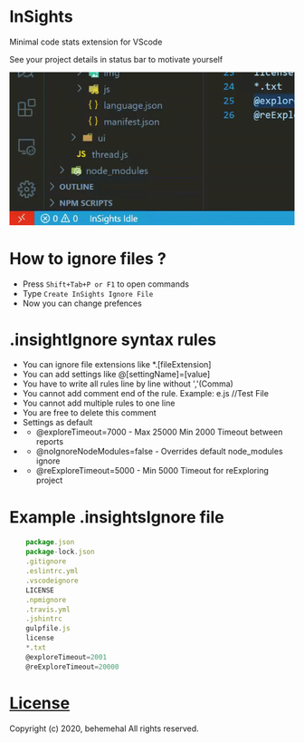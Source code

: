 # InSights
Minimal code stats extension for VScode

See your project details in status bar to motivate yourself

![statusBarGIF](https://raw.githubusercontent.com/behemehal/InSights/master/img/statusBar.gif)

# How to ignore files ?

* Press `Shift+Tab+P or F1` to open commands
* Type `Create InSights Ignore File`
* Now you can change prefences

# .insightIgnore syntax rules

* You can ignore file extensions like *.[fileExtension]
* You can add settings like @[settingName]=[value]
* You have to write all rules line by line without ','(Comma)
* You cannot add comment end of the rule. Example: e.js //Test File
* You cannot add multiple rules to one line
* You are free to delete this comment
* Settings as default
*  - @exploreTimeout=7000      -  Max 25000 Min 2000 Timeout between reports
*  - @noIgnoreNodeModules=false -  Overrides default node_modules ignore
*  - @reExploreTimeout=5000    -  Min 5000 Timeout for reExploring project


# Example .insightsIgnore file

```js
    package.json
    package-lock.json
    .gitignore
    .eslintrc.yml
    .vscodeignore
    LICENSE
    .npmignore
    .travis.yml
    .jshintrc
    gulpfile.js
    license
    *.txt
    @exploreTimeout=2001
    @reExploreTimeout=20000
```

# [License](https://raw.githubusercontent.com/behemehal/InSights/master/LICENSE)

Copyright (c) 2020, behemehal All rights reserved.